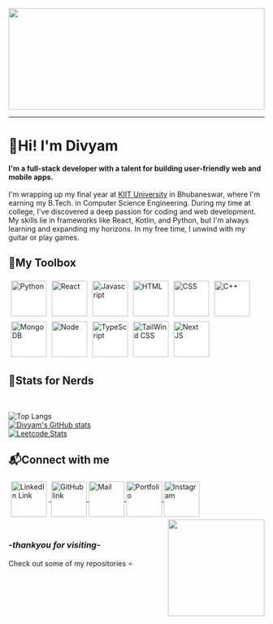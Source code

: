 <a href = "https://www.youtube.com/watch?v=bFwOlLu2djc"><img src="https://media1.giphy.com/media/v1.Y2lkPTc5MGI3NjExc2RoeWcwNjZqOW0zdHY3bTV2cmxnZDJzcXc5c3Jlamd4M3BsZXIyciZlcD12MV9pbnRlcm5hbF9naWZfYnlfaWQmY3Q9Zw/APel4rVH09pmxIZcZN/giphy.webp" width = 100% height = 200px style="object-fit: cover;"></a>

---

<h1>👋Hi! I'm Divyam </h1>


<p>
<b>I'm a full-stack developer with a talent for building user-friendly web and mobile apps.</b><br><br>
I'm wrapping up my final year at </i><a href="https://kiit.ac.in">KIIT University</a> in Bhubaneswar, where I'm earning my B.Tech. in Computer Science Engineering. During my time at college, I've discovered a deep passion for coding and web development. My skills lie in frameworks like React, Kotlin, and Python, but I'm always learning and expanding my horizons. In my free time, I unwind with my guitar or play games. 
</p>

**<h2>🔧My Toolbox </h2>**

<img src="https://img.icons8.com/?size=100&id=Rc0Xn5AtE8kX&format=png&color=000000" style="vertical-align:middle; margin:5px 5px 5px 5px;background-color:white;" alt="Python" height=70 ><img src="https://img.icons8.com/?size=100&id=25Sjy8fKExYA&format=png&color=000000" style="vertical-align:middle; margin:5px 5px 5px 5px;background-color:white;" alt="React" height=70 ><img src="https://img.icons8.com/?size=100&id=tGvHBPJaKqEd&format=png&color=000000" style="vertical-align:middle; margin:5px 5px 5px 5px;background-color:white;" alt="Javascript" height=70 ><img src="https://img.icons8.com/?size=100&id=20909&format=png&color=000000" style="vertical-align:middle; margin:5px 5px 5px 5px;background-color:white;" alt="HTML" height=70 ><img src="https://img.icons8.com/?size=100&id=7gdY5qNXaKC0&format=png&color=000000" style="vertical-align:middle; margin:5px 5px 5px 5px;background-color:white;" alt="CSS" height=70 ><img src="https://img.icons8.com/?size=100&id=TpULddJc4gTh&format=png&color=000000" style="vertical-align:middle; margin:5px 5px 5px 5px;background-color:white;" alt="C++" height=70 ><img src="https://img.icons8.com/?size=100&id=bosfpvRzNOG8&format=png&color=000000" style="vertical-align:middle; margin:5px 5px 5px 5px;background-color:white;" alt="MongoDB" height=70 ><img src="https://img.icons8.com/?size=100&id=hsPbhkOH4FMe&format=png&color=000000" style="vertical-align:middle; margin:5px 5px 5px 5px;background-color:white;" alt="Node" height=70 ><img src="https://img.icons8.com/?size=100&id=HcQEdKCkXUs3&format=png&color=000000" style="vertical-align:middle; margin:5px 5px 5px 5px;background-color:white;" alt="TypeScript" height=70 ><img src="https://img.icons8.com/?size=100&id=x7XMNGh2vdqA&format=png&color=000000" style="vertical-align:middle; margin:5px 5px 5px 5px;background-color:white;" alt="TailWind CSS" height=70 ><img src="https://img.icons8.com/?size=100&id=yUdJlcKanVbh&format=png&color=000000" style="vertical-align:middle; margin:5px 5px 5px 5px;background-color:white;" alt="Next JS" height=70 >


**<h2>📑Stats for Nerds</h2>**

<br>

![Top Langs](https://github-readme-stats.vercel.app/api/top-langs/?username=divyam2203&size_weight=0.15&count_weight=0.85&hide=powershell,batchfilet&card-height=300px&layout=donut&theme=gruvbox_light)<br />
[![Divyam's GitHub stats](https://github-readme-stats.vercel.app/api?username=Divyam2203&theme=gruvbox_light)](https://github.com/anuraghazra/github-readme-stats)<br />
<a href="https://leetcode.com/u/divsxd/">![Leetcode Stats](https://leetcard.jacoblin.cool/divsxd?theme=forest&ext=heatmap)</a>




**<h2>📬Connect with me </h2>**


<a href ="https://www.linkedin.com/in/divyam-4b9476255/" target ="_blank" title="LinkedIn">
<img src="https://img.icons8.com/?size=100&id=64154&format=png&color=000000" style="vertical-align:middle; margin:5px 5px 5px 5px;" alt="LinkedIn Link" height=70 >
</a>
<a href ="https://github.com/Divyam2203" target ="_blank" title="GitHub">
<img src="https://img.icons8.com/?size=100&id=118557&format=png&color=000000" style="vertical-align:middle" height=70 alt="GitHub link">
</a>
<a href ="mailto:divyam2203@gmail.com" target ="_blank" title="Mail">
<img src="https://img.icons8.com/?size=100&id=108806&format=png&color=000000" style="vertical-align:middle" height=70 alt="Mail" >
</a>
<a href ="https://divyam2203.pythonanywhere.com/" target ="_blank" title="Portfolio">
<img src="https://img.icons8.com/?size=100&id=121191&format=png&color=000000" style="vertical-align:middle" height=70 alt="Portfolio">
</a>
<a href ="https://www.instagram.com/divyaminapickle/" target ="_blank" tile="Instagram" >
<img src="https://img.icons8.com/?size=100&id=111412&format=png&color=000000" style="vertical-align:middle" height=70 alt="Instagram">
</a>
<img align ='right' src="https://i.giphy.com/media/v1.Y2lkPTc5MGI3NjExcmJmMDB5c3pxaTc0MGhsdmxmNmVpcjhzMHF2c3I4YnNseWN3NXJtZCZlcD12MV9pbnRlcm5hbF9naWZfYnlfaWQmY3Q9Zw/HzPtbOKyBoBFsK4hyc/giphy.gif" width = "190" style="margin-left:20px;vertical-align:middle;">
<br>

<br>

*<h3>-thankyou for visiting-</h3>*
Check out some of my repositories ⭐



